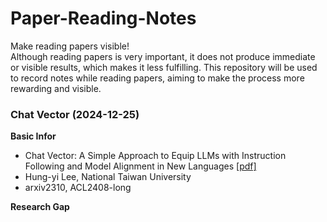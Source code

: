 # Paper-Reading-Notes
Make reading papers visible!  
Although reading papers is very important, it does not produce immediate or visible results, which makes it less fulfilling. This repository will be used to record notes while reading papers, aiming to make the process more rewarding and visible.


### Chat Vector (2024-12-25)

**Basic Infor**
- Chat Vector: A Simple Approach to Equip  LLMs with Instruction Following and Model Alignment in New Languages [[pdf]](https://aclanthology.org/2024.acl-long.590.pdf)
- Hung-yi Lee, National Taiwan University  
- arxiv2310, ACL2408-long   

**Research Gap**

<!--stackedit_data:
eyJoaXN0b3J5IjpbMTUyNjA2NjkzMSwtMjExNjMwNjQ4OCwtMT
U5MTMwNDE5LDg4NzAwODU0NSwtNjQ2MzE2MjYyLDYxNTMxOTA3
NywxNDY4ODY1OTcwXX0=
-->